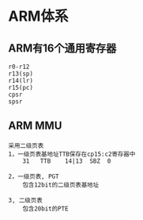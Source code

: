 # ARM体系

## ARM有16个通用寄存器
    r0-r12
    r13(sp)
    r14(lr)
    r15(pc)
    cpsr 
    spsr




## ARM MMU
    采用二级页表
    1，一级页表基地址TTB保存在cp15:c2寄存器中
        31   TTB    14|13  SBZ  0 
        
    2，一级页表, PGT
        包含12bit的二级页表基地址
        
    3, 二级页表
        包含20bit的PTE  
     
        